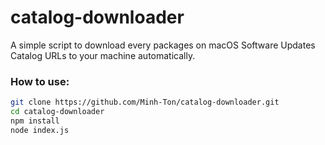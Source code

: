 # catalog-downloader
A simple script to download every packages on macOS Software Updates Catalog URLs to your machine automatically.

### How to use:
```bash
git clone https://github.com/Minh-Ton/catalog-downloader.git
cd catalog-downloader
npm install
node index.js
```
